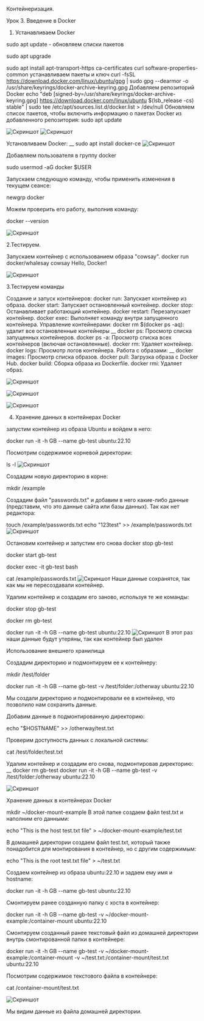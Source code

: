 Контейнеризация.

 Урок 3. Введение в Docker

 1. Устанавливаем Docker

 sudo apt update - обновляем списки пакетов

sudo apt upgrade

sudo apt install apt-transport-https ca-certificates curl software-properties-common
устанавливаем пакеты и ключ
curl -fsSL https://download.docker.com/linux/ubuntu/gpg | sudo gpg --dearmor -o /usr/share/keyrings/docker-archive-keyring.gpg
Добавляем репозиторий Docker
echo "deb [signed-by=/usr/share/keyrings/docker-archive-keyring.gpg] https://download.docker.com/linux/ubuntu $(lsb_release -cs) stable" | sudo tee /etc/apt/sources.list.d/docker.list > /dev/null
Обновляем список пакетов, чтобы включить информацию о пакетах Docker из добавленного репозитория:
sudo apt update

![Скриншот](/Seminar_3/image1.jpg)
![Скриншот](/Seminar_2/image2.jpg)

Установливаем Docker:
__
sudo apt install docker-ce
![Скриншот](/Seminar_2/image3.jpg)

Добавляем пользователя в группу docker

sudo usermod -aG docker $USER

Запускаем следующую команду, чтобы применить изменения в текущем сеансе:

newgrp docker

Можем проверить его работу, выполнив команду:

docker --version

![Скриншот](/Seminar_3/image5.jpg)

2.Тестируем.

Запускаем контейнер с использованием образа "cowsay". 
docker run docker/whalesay cowsay Hello, Docker!

![Скриншот](/Seminar_3/image4.jpg)

3.Тестируем команды

Создание и запуск контейнеров:
docker run: Запускает контейнер из образа.
docker start: Запускает остановленный контейнер.
docker stop: Останавливает работающий контейнер.
docker restart: Перезапускает контейнер.
docker exec: Выполняет команду внутри запущенного контейнера.
Управление контейнерами:
docker rm $(docker ps -aq): удалит все остановленные контейнеры
__
docker ps: Просмотр списка запущенных контейнеров.
docker ps -a: Просмотр списка всех контейнеров (включая остановленные).
docker rm: Удаляет контейнер.
docker logs: Просмотр логов контейнера.
Работа с образами:
__
docker images: Просмотр списка образов.
docker pull: Загрузка образа с Docker Hub.
docker build: Сборка образа из Dockerfile.
docker rmi: Удаляет образ.

![Скриншот](/Seminar_3/image6.jpg)

![Скриншот](/Seminar_3/image7.jpg)

![Скриншот](/Seminar_3/image8.jpg)

4. Хранение данных в контейнерах Docker

запустим контейнер из образа Ubuntu и войдем в него:

docker run -it -h GB --name gb-test ubuntu:22.10

Посмотрим содержимое корневой директории:

ls -l 
![Скриншот](/Seminar_3/image9.jpg)

Создадим новую директорию в корне:

mkdir /example

Создадим файл "passwords.txt" и добавим в него какие-либо данные (представим, что это данные сайта или базы данных). Так как нет редактора:

touch /example/passwords.txt
echo "123test" >> /example/passwords.txt
![Скриншот](/Seminar_3/image10.jpg)

Остановим контейнер и запустим его снова
docker stop gb-test

docker start gb-test

docker exec -it gb-test bash

cat /example/passwords.txt
![Скриншот](/Seminar_3/image11.jpg)
Наши данные сохранятся, так как мы не пересоздавали контейнер.

Удалим контейнер и создадим его заново, используя те же команды:

docker stop gb-test

docker rm gb-test

docker run -it -h GB --name gb-test ubuntu:22.10
![Скриншот](/Seminar_3/image11.jpg)
В этот раз наши данные будут утеряны, так как контейнер был удален

Использование внешнего хранилища

Создадим директорию и подмонтируем ее к контейнеру:

mkdir /test/folder

docker run -it -h GB --name gb-test -v /test/folder:/otherway ubuntu:22.10

Мы создали директорию и подмонтировали ее в контейнер, что позволило нам сохранить данные.

Добавим данные в подмонтированную директорию:

echo "$HOSTNAME" >> /otherway/test.txt

Проверим доступность данных с локальной системы:

cat /test/folder/test.txt

Удалим контейнер и создадим его снова, подмонтировав директорию:
__
docker rm gb-test
docker run -it -h GB --name gb-test -v /test/folder:/otherway ubuntu:22.10

![Скриншот](/Seminar_3/image12.jpg)

Хранение данных в контейнерах Docker

mkdir ~/docker-mount-example
В этой папке создаем файл test.txt и наполним его данными:

echo "This is the host test.txt file" > ~/docker-mount-example/test.txt

В домашней директории создаем файл test.txt, который также понадобится для монтирования в контейнер, но с другим содержимым:

echo "This is the root test.txt file" > ~/test.txt

Создаем контейнер из образа ubuntu:22.10 и задаем ему имя и hostname:

docker run -it -h GB --name gb-test ubuntu:22.10

Смонтируем ранее созданную папку с хоста в контейнер:

docker run -it -h GB --name gb-test -v ~/docker-mount-example:/container-mount ubuntu:22.10

Смонтируем созданный ранее текстовый файл из домашней директории внутрь смонтированной папки в контейнере:

docker run -it -h GB --name gb-test -v ~/docker-mount-example:/container-mount -v ~/test.txt:/container-mount/test.txt ubuntu:22.10

Посмотрим содержимое текстового файла в контейнере:

cat /container-mount/test.txt

![Скриншот](/Seminar_3/image13.jpg)

Мы видим данные из файла домашней директории.